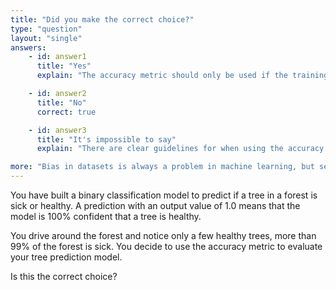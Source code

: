 ```yaml
---
title: "Did you make the correct choice?"
type: "question"
layout: "single"
answers:
    - id: answer1
      title: "Yes"
      explain: "The accuracy metric should only be used if the training dataset is balanced with an equal number of positive and negative cases."

    - id: answer2
      title: "No"
      correct: true

    - id: answer3
      title: "It's impossible to say"
      explain: "There are clear guidelines for when using the accuracy is a valid choice."

more: "Bias in datasets is always a problem in machine learning, but several binary classification metrics are more or less immune to bias. They include the F1 Score, the ROC curve, and the AUC. You should always pick one of these if you are unsure about the level of bias in your data, and be very careful when using accuracy, precision or recal individually."
---
```


You have built a binary classification model to predict if a tree in a forest is sick or healthy. A prediction with an output value of 1.0 means that the model is 100% confident that a tree is healthy. 

You drive around the forest and notice only a few healthy trees, more than 99% of the forest is sick. You decide to use the accuracy metric to evaluate your tree prediction model. 

Is this the correct choice?